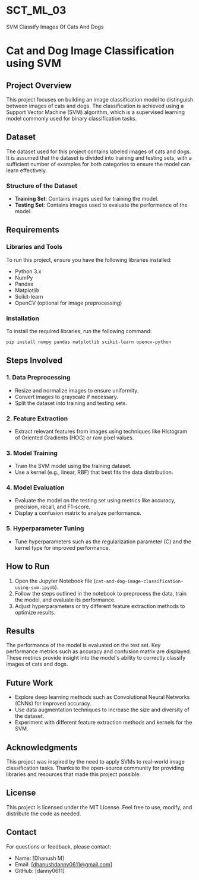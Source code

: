 # SCT_ML_03
SVM Classify Images Of Cats And Dogs
# Cat and Dog Image Classification using SVM

## Project Overview
This project focuses on building an image classification model to distinguish between images of cats and dogs. The classification is achieved using a Support Vector Machine (SVM) algorithm, which is a supervised learning model commonly used for binary classification tasks.

## Dataset
The dataset used for this project contains labeled images of cats and dogs. It is assumed that the dataset is divided into training and testing sets, with a sufficient number of examples for both categories to ensure the model can learn effectively.

### Structure of the Dataset
- **Training Set**: Contains images used for training the model.
- **Testing Set**: Contains images used to evaluate the performance of the model.

## Requirements
### Libraries and Tools
To run this project, ensure you have the following libraries installed:
- Python 3.x
- NumPy
- Pandas
- Matplotlib
- Scikit-learn
- OpenCV (optional for image preprocessing)

### Installation
To install the required libraries, run the following command:
```bash
pip install numpy pandas matplotlib scikit-learn opencv-python
```

## Steps Involved
### 1. Data Preprocessing
- Resize and normalize images to ensure uniformity.
- Convert images to grayscale if necessary.
- Split the dataset into training and testing sets.

### 2. Feature Extraction
- Extract relevant features from images using techniques like Histogram of Oriented Gradients (HOG) or raw pixel values.

### 3. Model Training
- Train the SVM model using the training dataset.
- Use a kernel (e.g., linear, RBF) that best fits the data distribution.

### 4. Model Evaluation
- Evaluate the model on the testing set using metrics like accuracy, precision, recall, and F1-score.
- Display a confusion matrix to analyze performance.

### 5. Hyperparameter Tuning
- Tune hyperparameters such as the regularization parameter (C) and the kernel type for improved performance.

## How to Run
1. Open the Jupyter Notebook file (`cat-and-dog-image-classification-using-svm.ipynb`).
2. Follow the steps outlined in the notebook to preprocess the data, train the model, and evaluate its performance.
3. Adjust hyperparameters or try different feature extraction methods to optimize results.

## Results
The performance of the model is evaluated on the test set. Key performance metrics such as accuracy and confusion matrix are displayed. These metrics provide insight into the model's ability to correctly classify images of cats and dogs.

## Future Work
- Explore deep learning methods such as Convolutional Neural Networks (CNNs) for improved accuracy.
- Use data augmentation techniques to increase the size and diversity of the dataset.
- Experiment with different feature extraction methods and kernels for the SVM.

## Acknowledgments
This project was inspired by the need to apply SVMs to real-world image classification tasks. Thanks to the open-source community for providing libraries and resources that made this project possible.

## License
This project is licensed under the MIT License. Feel free to use, modify, and distribute the code as needed.

## Contact

For questions or feedback, please contact:
- Name: [Dhanush M]
- Email: [dhanushdanny0611@gmail.com]
- GitHub: [danny0611]

